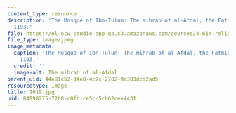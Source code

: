 ```yaml
---
content_type: resource
description: 'The Mosque of Ibn-Tulun: The mihrab of al-Afdal, the Fatmid vizir, dated
  1193.'
file: https://ol-ocw-studio-app-qa.s3.amazonaws.com/courses/4-614-religious-architecture-and-islamic-cultures-fall-2002/8499827572b8c8fbce5c5cb62cee4431_1019.jpg
file_type: image/jpeg
image_metadata:
  caption: 'The Mosque of Ibn-Tulun: The mihrab of al-Afdal, the Fatmid vizir, dated
    1193.'
  credit: ''
  image-alt: The mihrab of al-Afdal
parent_uid: 44e81cb2-d4e8-4c7c-2702-9c303dcd2ad5
resourcetype: Image
title: 1019.jpg
uid: 84998275-72b8-c8fb-ce5c-5cb62cee4431
---
```

